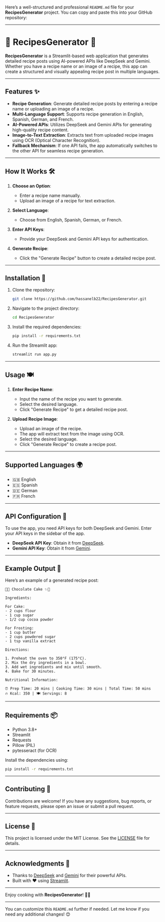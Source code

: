 Here’s a well-structured and professional `README.md` file for your **RecipesGenerator** project. You can copy and paste this into your GitHub repository:

---

# 🍳 RecipesGenerator 🍳

**RecipesGenerator** is a Streamlit-based web application that generates detailed recipe posts using AI-powered APIs like DeepSeek and Gemini. Whether you have a recipe name or an image of a recipe, this app can create a structured and visually appealing recipe post in multiple languages.

---

## Features ✨

- **Recipe Generation**: Generate detailed recipe posts by entering a recipe name or uploading an image of a recipe.
- **Multi-Language Support**: Supports recipe generation in English, Spanish, German, and French.
- **AI-Powered APIs**: Utilizes DeepSeek and Gemini APIs for generating high-quality recipe content.
- **Image-to-Text Extraction**: Extracts text from uploaded recipe images using OCR (Optical Character Recognition).
- **Fallback Mechanism**: If one API fails, the app automatically switches to the other API for seamless recipe generation.

---

## How It Works 🛠️

1. **Choose an Option**:
   - Enter a recipe name manually.
   - Upload an image of a recipe for text extraction.

2. **Select Language**:
   - Choose from English, Spanish, German, or French.

3. **Enter API Keys**:
   - Provide your DeepSeek and Gemini API keys for authentication.

4. **Generate Recipe**:
   - Click the "Generate Recipe" button to create a detailed recipe post.

---

## Installation 🚀

1. Clone the repository:
   ```bash
   git clone https://github.com/hassanelb22/RecipesGenerator.git
   ```

2. Navigate to the project directory:
   ```bash
   cd RecipesGenerator
   ```

3. Install the required dependencies:
   ```bash
   pip install -r requirements.txt
   ```

4. Run the Streamlit app:
   ```bash
   streamlit run app.py
   ```

---

## Usage 🍽️

1. **Enter Recipe Name**:
   - Input the name of the recipe you want to generate.
   - Select the desired language.
   - Click "Generate Recipe" to get a detailed recipe post.

2. **Upload Recipe Image**:
   - Upload an image of the recipe.
   - The app will extract text from the image using OCR.
   - Select the desired language.
   - Click "Generate Recipe" to create a recipe post.

---

## Supported Languages 🌍

- 🇬🇧 English
- 🇪🇸 Spanish
- 🇩🇪 German
- 🇫🇷 French

---

## API Configuration 🔑

To use the app, you need API keys for both DeepSeek and Gemini. Enter your API keys in the sidebar of the app.

- **DeepSeek API Key**: Obtain it from [DeepSeek](https://www.deepseek.com/).
- **Gemini API Key**: Obtain it from [Gemini](https://developers.generativelanguage.google/).

---

## Example Output 📄

Here’s an example of a generated recipe post:

```
🧁✨ Chocolate Cake ✨🧁

Ingredients:

For Cake:
- 2 cups flour
- 1 cup sugar
- 1/2 cup cocoa powder

For Frosting:
- 1 cup butter
- 2 cups powdered sugar
- 1 tsp vanilla extract

Directions:

1. Preheat the oven to 350°F (175°C).
2. Mix the dry ingredients in a bowl.
3. Add wet ingredients and mix until smooth.
4. Bake for 30 minutes.

Nutritional Information:

⏰ Prep Time: 20 mins | Cooking Time: 30 mins | Total Time: 50 mins
🔥 Kcal: 350 | 🍽️ Servings: 8
```

---

## Requirements 📦

- Python 3.8+
- Streamlit
- Requests
- Pillow (PIL)
- pytesseract (for OCR)

Install the dependencies using:
```bash
pip install -r requirements.txt
```

---

## Contributing 🤝

Contributions are welcome! If you have any suggestions, bug reports, or feature requests, please open an issue or submit a pull request.

---

## License 📜

This project is licensed under the MIT License. See the [LICENSE](LICENSE) file for details.

---

## Acknowledgments 🙏

- Thanks to [DeepSeek](https://www.deepseek.com/) and [Gemini](https://developers.generativelanguage.google/) for their powerful APIs.
- Built with ❤️ using [Streamlit](https://streamlit.io/).

---

Enjoy cooking with **RecipesGenerator**! 🍳✨

---

You can customize this `README.md` further if needed. Let me know if you need any additional changes! 😊
